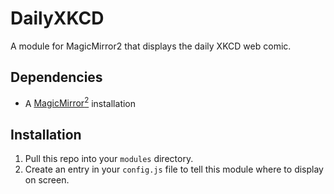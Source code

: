 # DailyXKCD
A module for MagicMirror2 that displays the daily XKCD web comic.

## Dependencies
  * A [MagicMirror<sup>2</sup>](https://github.com/MichMich/MagicMirror) installation

## Installation
  1. Pull this repo into your `modules` directory.
  2. Create an entry in your `config.js` file to tell this module where to display on screen.
  
